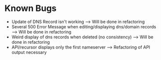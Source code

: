 Known Bugs
==========

-	Update of DNS Record isn't working --> Will be done in refactoring
-	Several 500 Error Message when editing/displaying dns/domain records --> Will be done in refactoring
-	Weird display of dns records when deleted (no consistency) --> Will be done in refactoring
-	API/recursor displays only the first nameserver --> Refactoring of API output necessary
